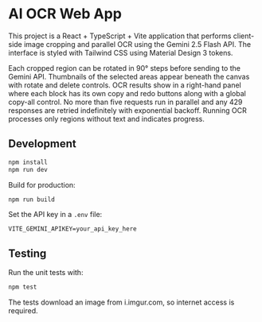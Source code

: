 # AI OCR Web App

This project is a React + TypeScript + Vite application that performs client-side image cropping and parallel OCR using the Gemini 2.5 Flash API. The interface is styled with Tailwind CSS using Material Design 3 tokens.

Each cropped region can be rotated in 90° steps before sending to the Gemini API. Thumbnails of the selected areas appear beneath the canvas with rotate and delete controls. OCR results show in a right-hand panel where each block has its own copy and redo buttons along with a global copy-all control. No more than five requests run in parallel and any 429 responses are retried indefinitely with exponential backoff. Running OCR processes only regions without text and indicates progress.

## Development

```bash
npm install
npm run dev
```

Build for production:

```bash
npm run build
```

Set the API key in a `.env` file:

```
VITE_GEMINI_APIKEY=your_api_key_here
```

## Testing

Run the unit tests with:

```bash
npm test
```

The tests download an image from i.imgur.com, so internet access is required.
